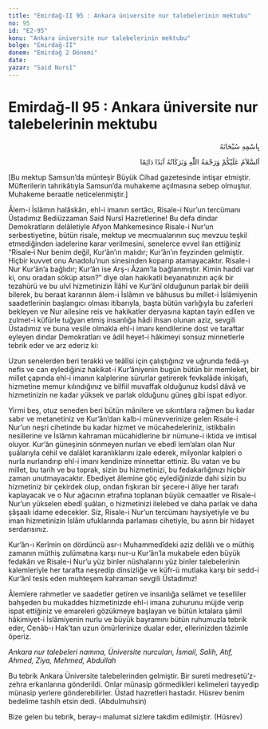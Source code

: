 ```yaml
---
title: "Emirdağ-II 95 : Ankara üniversite nur talebelerinin mektubu"
no: 95
id: "E2-95"
konu: "Ankara üniversite nur talebelerinin mektubu"
bolge: "Emirdağ-II"
donem: "Emirdağ 2 Dönemi"
date: 
yazar: "Said Nursî"
---
```


# Emirdağ-II 95 : Ankara üniversite nur talebelerinin mektubu

<p class="arabic" dir="rtl" title="Meal: “Her türlü noksan sıfatlardan yüce olan Allah’ın adıyla.”">بِاسْمِهِ سُبْحَانَهُ</p>

<p class="arabic" dir="rtl" title="Meal: “Allah’ın selâmı, rahmeti ve bereketleri, ebedî ve dâimî olarak üzerinize olsun.”">اَلسَّلاَمُ عَلَيْكُمْ وَرَحْمَةُ اللّٰهِ وَبَرَكَاتُهُ اَبَدًا دَائِمًا</p>

<p class="takdim">[Bu mektup Samsun’da münteşir Büyük Cihad gazetesinde intişar etmiştir. Müfterilerin tahrikâtıyla Samsun’da muhakeme açılmasına sebep olmuştur. Muhakeme beraatle neticelenmiştir.]</p>

Âlem-i İslâmın halâskârı, ehl-i imanın sertâcı, Risale-i Nur’un tercümanı Üstadımız Bediüzzaman Said Nursî Hazretlerine! Bu defa dindar Demokratların delâletiyle Afyon Mahkemesince Risale-i Nur’un serbestiyetine, bütün risale, mektup ve mecmualarının suç mevzuu teşkil etmediğinden iadelerine karar verilmesini, senelerce evvel ilan ettiğiniz “Risale‑i Nur benim değil, Kur’ân’ın malıdır; Kur’ân’ın feyzinden gelmiştir. Hiçbir kuvvet onu Anadolu’nun sinesinden koparıp atamayacaktır. Risale-i Nur Kur’ân’a bağlıdır; Kur’ân ise Arş-ı Âzam’la bağlanmıştır. Kimin haddi var ki, onu oradan söküp atsın?” diye olan hakikatli beyanatınızın açık bir tezahürü ve bu ulvî hizmetinizin İlâhî ve Kur’ânî olduğunun parlak bir delili bilerek, bu beraat kararının âlem-i İslâmın ve bâhusus bu millet-i İslâmiyenin saadetlerinin başlangıcı olması itibarıyla, başta bütün varlığıyla bu zaferleri bekleyen ve Nur ailesine reis ve hakikatler deryasına kaptan tayin edilen ve zulmet-i küfürle tuğyan etmiş insanlığa hâdi ihsan olunan aziz, sevgili Üstadımız ve buna vesile olmakla ehl-i imanı kendilerine dost ve taraftar eyleyen dindar Demokratları ve âdil heyet-i hâkimeyi sonsuz minnetlerle tebrik eder ve arz ederiz ki:

Uzun senelerden beri terakki ve teâlîsi için çalıştığınız ve uğrunda fedâ-yı nefis ve can eylediğiniz hakikat-i Kur’âniyenin bugün bütün bir memleket, bir millet çapında ehl-i imanın kalplerine sürurlar getirerek fevkalâde inkişafı, hizmetine memur kılındığınız ve bilfiil muvaffak olduğunuz kudsî dâvâ ve hizmetinizin ne kadar yüksek ve parlak olduğunu güneş gibi ispat ediyor.

Yirmi beş, otuz seneden beri bütün mânilere ve sıkıntılara rağmen bu kadar sabır ve metanetiniz ve Kur’ân’dan kalb-i münevverinize gelen Risale-i Nur’un neşri cihetinde bu kadar hizmet ve mücahedeleriniz, istikbalin nesillerine ve İslâmın kahraman mücahidlerine bir nümune-i iktida ve imtisal oluyor. Kur’ân güneşinin sönmeyen nurları ve ebedî lem’aları olan Nur şuâlarıyla cehil ve dalâlet karanlıklarını izale ederek, milyonlar kalpleri o nurla nurlandırıp ehl-i imanı kendinize minnettar ettiniz. Bu vatan ve bu millet, bu tarih ve bu toprak, sizin bu hizmetinizi, bu fedakarlığınızı hiçbir zaman unutmayacaktır. Ebediyet âlemine göç eylediğinizde dahi sizin bu hizmetiniz bir çekirdek olup, ondan fışkıran bir şecere-i âliye her tarafı kaplayacak ve o Nur ağacının etrafına toplanan büyük cemaatler ve Risale-i Nur’un yükselen ebedî şuâları, o hizmetinizi ilelebed ve daha parlak ve daha şâşaalı idame edecekler. Siz, Risale-i Nur’un tercümanı haysiyetiyle ve bu iman hizmetinizin İslâm ufuklarında parlaması cihetiyle, bu asrın bir hidayet serdarısınız.

Kur’ân-ı Kerîmin on dördüncü asr-ı Muhammedîdeki aziz dellâlı ve o müthiş zamanın müthiş zulümatına karşı nur-u Kur’ân’la mukabele eden büyük fedakârı ve Risale-i Nur’u yüz binler nüshalarını yüz binler talebelerinin kalemleriyle her tarafta neşredip dinsizliğe ve küfr-ü mutlaka karşı bir sedd-i Kur’ânî tesis eden muhteşem kahraman sevgili Üstadımız!

Âlemlere rahmetler ve saadetler getiren ve insanlığa selâmet ve teselliler bahşeden bu mukaddes hizmetinizde ehl-i imana zuhurunu müjde verip ispat ettiğiniz ve emareleri gözükmeye başlayan ve bütün kıtalara şâmil hâkimiyet-i İslâmiyenin nurlu ve büyük bayramını bütün ruhumuzla tebrik eder, Cenâb-ı Hak’tan uzun ömürlerinize dualar eder, ellerinizden tâzimle öperiz.

*Ankara nur talebeleri namına, Üniversite nurcuları,*
*İsmail, Salih, Atıf, Ahmed, Ziya, Mehmed, Abdullah*

Bu tebrik Ankara Üniversite talebelerinden gelmiştir. Bir sureti medresetü’z-zehra erkanlarına gönderildi. Onlar münasip görmedikleri kelimeleri tayyedip münasip yerlere gönderebilirler. Üstad hazretleri hastadır. Hüsrev benim bedelime tashih etsin dedi. (Abdulmuhsin)

Bize gelen bu tebrik, beray-ı malumat sizlere takdim edilmiştir. (Hüsrev)
